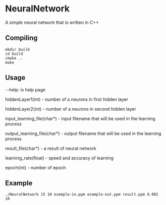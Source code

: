 # NeuralNetwork
A simple neural network that is written in C++

## Compiling
```Compiling
mkdir build
cd build
cmake ..
make
```

## Usage

--help: is help page

hiddenLayer1(int) - number of a neurons in first hidden layer

hiddenLayer2(int) - number of a neurons in second hidden layer

input_learning_file(char*) - input filename that will be used in the learning process

output_learning_file(char*) - output filename that will be used in the learning process

result_file(char*) - a result of neural network

learning_rate(float) - speed and accuracy of learning 

epoch(int) - number of epoch

## Example
```Example
./NeuralNetwork 15 10 example-in.ppm example-out.ppm result.ppm 0.001 10
```
